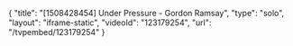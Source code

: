 {
    "title": "[1508428454] Under Pressure - Gordon Ramsay",
    "type": "solo",
    "layout": "iframe-static",
    "videoId": "123179254",
    "url": "\/tvpembed\/123179254"
}